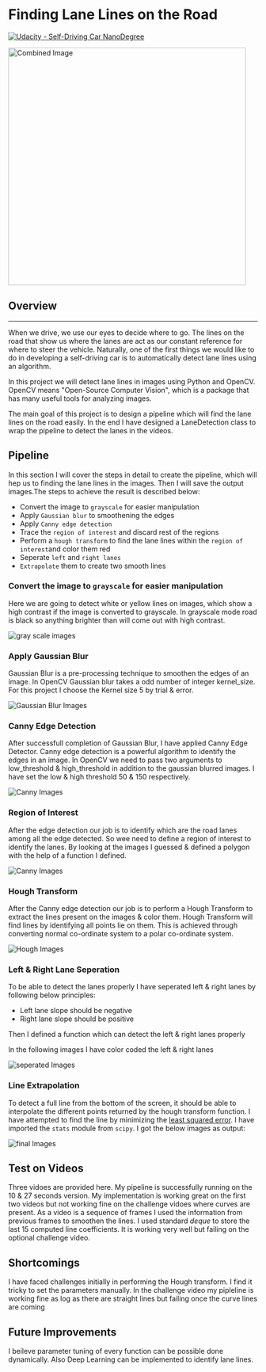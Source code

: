 # **Finding Lane Lines on the Road** 
[![Udacity - Self-Driving Car NanoDegree](https://s3.amazonaws.com/udacity-sdc/github/shield-carnd.svg)](http://www.udacity.com/drive)

<img src="examples/laneLines_thirdPass.jpg" width="480" alt="Combined Image" />

## Overview
---

When we drive, we use our eyes to decide where to go.  The lines on the road that show us where the lanes are act as our constant reference for where to steer the vehicle.  Naturally, one of the first things we would like to do in developing a self-driving car is to automatically detect lane lines using an algorithm.

In this project we will detect lane lines in images using Python and OpenCV.  OpenCV means "Open-Source Computer Vision", which is a package that has many useful tools for analyzing images.  

The main goal of this project is to design a pipeline which will find the lane lines on the road easily. In the end I have designed a LaneDetection class to wrap the pipeline to detect the lanes in the videos.

## Pipeline
In this section I will cover the steps in detail to create the pipeline, which will hep us to finding the lane lines in the images. Then I will save the output images.The steps to achieve the result is described below:



- Convert the image to `grayscale` for easier manipulation
- Apply `Gaussian blur` to smoothening the edges
- Apply `Canny edge detection`
- Trace the `region of interest` and discard rest of the regions
- Perform a `hough transform` to find the lane lines within the `region of interest`and color them red
- Seperate `left` and `right lanes`
- `Extrapolate` them to create two smooth lines

### Convert the image to `grayscale` for easier manipulation


Here we are going to detect white or yellow lines on images, which show a high contrast if the image is converted to grayscale. In grayscale mode road is black so anything brighter than will come out with high contrast.


![gray scale images](./my_output_images/grayscale_image.png)


### Apply Gaussian Blur
Gaussian Blur is a pre-processing technique to smoothen the edges of an image. In OpenCV Gaussian blur takes a odd number of integer kernel_size. For this project I choose the Kernel size 5 by trial & error.

![Gaussian Blur Images](./my_output_images/gaussian_blur.png)


### Canny Edge Detection
After successfull completion of Gaussian Blur, I have applied Canny Edge Detector. Canny edge detection is a powerful algorithm to identify the edges in an image. In OpenCV we need to pass two arguments to low_threshold & high_threshold in addition to the gaussian blurred images.
I have set the low & high threshold 50 & 150 respectively.

![Canny Images](./my_output_images/canny_images.png)

### Region of Interest
After the edge detection our job is to identify which are the road lanes among all the edge detected. So wee need to define a region of interest to identify the lanes. By looking at the images I guessed & defined a polygon with the help of a function I defined. 


![Canny Images](./my_output_images/region_of_interest.png)




### Hough Transform
After the Canny edge detection our job is to perform a Hough Transform to extract the lines present on the images & color them. Hough Transform will find lines by identifying all points lie on them. This is achieved through converting normal co-ordinate system to a polar co-ordinate system.

![Hough Images](./my_output_images/hough_lines.png)



### Left & Right Lane Seperation
To be able to detect the lanes properly I have seperated left & right lanes by following below principles:

- Left lane slope should be negative
- Right lane slope should be positive

Then I defined a function which can detect the left & right lanes properly

In the following images I have color coded the left & right lanes


![seperated Images](./my_output_images/seperated_lanes.png)



### Line Extrapolation

To detect a full line from the bottom of the screen, it should be able to interpolate the different points returned by the hough transform function. I have attempted to find the line by minimizing the [least squared error](https://en.wikipedia.org/wiki/Least_squares). I have imported the `stats` module from `scipy`. I got the below images as output:


![final Images](./my_output_images/final_output.png)


## Test on Videos

Three vidoes are provided here. My pipeline is successfully running on the 10 & 27 seconds version. My implementation is working great on the first two videos but not working fine on the challenge vidoes where curves are present. As a video is a sequence of frames I used the information from previous frames to smoothen the lines. I used standard _deque_ to store the last 15 computed line coefficients. It is working very well but failing on the optional challenge video.



## Shortcomings

I have faced challenges initially in performing the Hough transform. I find it tricky to set the parameters manually. In the challenge video my pipleline is working fine as log as there are straight lines but failing once the curve lines are coming

## Future Improvements

I beileve parameter tuning of every function can be possible done dynamically. Also Deep Learning can be implemented to identify lane lines.
